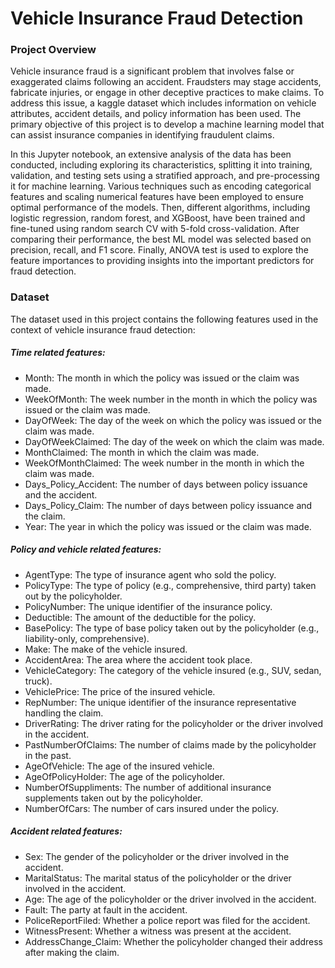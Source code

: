 # Vehicle Insurance Fraud Detection

### Project Overview
Vehicle insurance fraud is a significant problem that involves false or exaggerated claims following an accident. Fraudsters may stage accidents, fabricate injuries, or engage in other deceptive practices to make claims. To address this issue, a kaggle dataset which includes information on vehicle attributes, accident details, and policy information has been used. The primary objective of this project is to develop a machine learning model that can assist insurance companies in identifying fraudulent claims.

In this Jupyter notebook, an extensive analysis of the data has been conducted, including exploring its characteristics, splitting it into training, validation, and testing sets using a stratified approach, and pre-processing it for machine learning. Various techniques such as encoding categorical features and scaling numerical features have been employed to ensure optimal performance of the models. Then, different algorithms, including logistic regression, random forest, and XGBoost, have been trained and fine-tuned using random search CV with 5-fold cross-validation. After comparing their performance, the best ML model was selected based on precision, recall, and F1 score. Finally, ANOVA test is used to explore the feature importances to providing insights into the important predictors for fraud detection.


### Dataset
The dataset used in this project contains the following features used in the context of vehicle insurance fraud detection:

##### Time related features:
- Month: The month in which the policy was issued or the claim was made.
- WeekOfMonth: The week number in the month in which the policy was issued or the claim was made.
- DayOfWeek: The day of the week on which the policy was issued or the claim was made.
- DayOfWeekClaimed: The day of the week on which the claim was made.
- MonthClaimed: The month in which the claim was made.
- WeekOfMonthClaimed: The week number in the month in which the claim was made.
- Days_Policy_Accident: The number of days between policy issuance and the accident.
- Days_Policy_Claim: The number of days between policy issuance and the claim.
- Year: The year in which the policy was issued or the claim was made.

##### Policy and vehicle related features:
- AgentType: The type of insurance agent who sold the policy.
- PolicyType: The type of policy (e.g., comprehensive, third party) taken out by the policyholder.
- PolicyNumber: The unique identifier of the insurance policy.
- Deductible: The amount of the deductible for the policy.
- BasePolicy: The type of base policy taken out by the policyholder (e.g., liability-only, comprehensive).
- Make: The make of the vehicle insured.
- AccidentArea: The area where the accident took place.
- VehicleCategory: The category of the vehicle insured (e.g., SUV, sedan, truck).
- VehiclePrice: The price of the insured vehicle.
- RepNumber: The unique identifier of the insurance representative handling the claim.
- DriverRating: The driver rating for the policyholder or the driver involved in the accident.
- PastNumberOfClaims: The number of claims made by the policyholder in the past.
- AgeOfVehicle: The age of the insured vehicle.
- AgeOfPolicyHolder: The age of the policyholder.
- NumberOfSuppliments: The number of additional insurance supplements taken out by the policyholder.
- NumberOfCars: The number of cars insured under the policy.

##### Accident related features:
- Sex: The gender of the policyholder or the driver involved in the accident.
- MaritalStatus: The marital status of the policyholder or the driver involved in the accident.
- Age: The age of the policyholder or the driver involved in the accident.
- Fault: The party at fault in the accident.
- PoliceReportFiled: Whether a police report was filed for the accident.
- WitnessPresent: Whether a witness was present at the accident.
- AddressChange_Claim: Whether the policyholder changed their address after making the claim.
